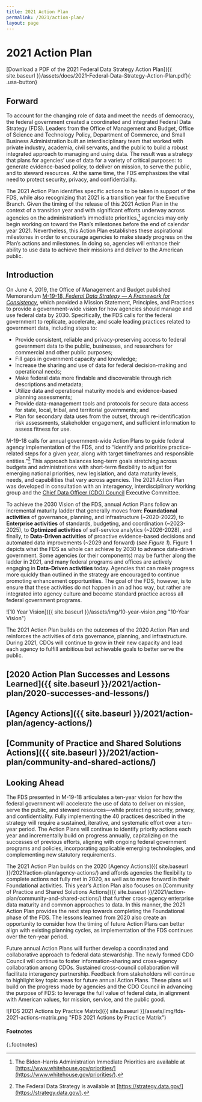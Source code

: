 ```yaml
---
title: 2021 Action Plan
permalink: /2021/action-plan/
layout: page
---
```


# 2021 Action Plan

[Download a PDF of the 2021 Federal Data Strategy Action Plan]({{ site.baseurl }}/assets/docs/2021-Federal-Data-Strategy-Action-Plan.pdf){: .usa-button}

  
## Forward

To account for the changing role of data and meet the needs of democracy, the federal government created a coordinated and integrated Federal Data Strategy (FDS). Leaders from the Office of Management and Budget, Office of Science and Technology Policy, Department of Commerce, and Small Business Administration built an interdisciplinary team that worked with private industry, academia, civil servants, and the public to build a robust integrated approach to managing and using data. The result was a strategy that plans for agencies’ use of data for a variety of critical purposes: to generate evidence-based policy, to deliver on mission, to serve the public, and to steward resources. At the same time, the FDS emphasizes the vital need to protect security, privacy, and confidentiality.

The 2021 Action Plan identifies specific actions to be taken in support of the FDS, while also recognizing that 2021 is a transition year for the Executive Branch. Given the timing of the release of this 2021 Action Plan in the context of a transition year and with significant efforts underway across agencies on the administration’s immediate priorities,[^1] agencies may only begin working on toward the Plan’s milestones before the end of calendar year 2021. Nevertheless, this Action Plan establishes these aspirational milestones in order to encourage agencies to make steady progress on the Plan’s actions and milestones. In doing so, agencies will enhance their ability to use data to achieve their missions and deliver to the American public.


## Introduction

On June 4, 2019, the Office of Management and Budget published Memorandum [M-19-18, *Federal Data Strategy — A Framework for Consistency*](https://www.whitehouse.gov/wp-content/uploads/2019/06/M-19-18.pdf), which provided a Mission Statement, Principles, and Practices to provide a government-wide vision for how agencies should manage and use federal data by 2030. Specifically, the FDS calls for the federal government to replicate, accelerate, and scale leading practices related to government data, including steps to:
*	Provide consistent, reliable and privacy-preserving access to federal government data to the public, businesses, and researchers for commercial and other public purposes;
*	Fill gaps in government capacity and knowledge;
*	Increase the sharing and use of data for federal decision-making and operational needs;
*	Make federal data more findable and discoverable through rich descriptions and metadata;
*	Utilize data and operational maturity models and evidence-based planning assessments;
*	Provide data-management tools and protocols for secure data access for state, local, tribal, and territorial governments; and
*	Plan for secondary data uses from the outset, through re-identification risk assessments, stakeholder engagement, and sufficient information to assess fitness for use.

M-19-18 calls for annual government-wide Action Plans to guide federal agency implementation of the FDS, and to “identify and prioritize practice-related steps for a given year, along with target timeframes and responsible entities.”[^2] This approach balances long-term goals stretching across budgets and administrations with short-term flexibility to adjust for emerging national priorities, new legislation, and data maturity levels, needs, and capabilities that vary across agencies. The 2021 Action Plan was developed in consultation with an interagency, interdisciplinary working group and the [Chief Data Officer (CDO) Council](https://www.cdo.gov/about-us/) Executive Committee. 

To achieve the 2030 Vision of the FDS, annual Action Plans follow an incremental maturity ladder that generally moves from: **Foundational activities** of governance, planning, and infrastructure (~2020-2022), to **Enterprise activities** of standards, budgeting, and coordination (~2023-2025), to **Optimized activities** of self-service analytics (~2026-2028), and finally, to **Data-Driven activities** of proactive evidence-based decisions and automated data improvements (~2029 and forward) (*see Figure 1*). Figure 1 depicts what the FDS as whole can achieve by 2030 to advance data-driven government. Some agencies (or their components) may be further along the ladder in 2021, and many federal programs and offices are actively engaging in **Data-Driven activities** today. Agencies that can make progress more quickly than outlined in the strategy are encouraged to continue promoting enhancement opportunities. The goal of the FDS, however, is to ensure that these activities do not happen in an ad hoc way, but rather are integrated into agency culture and become standard practice across all federal government programs. 

![10 Year Vision]({{ site.baseurl }}/assets/img/10-year-vision.png "10-Year Vision")

The 2021 Action Plan builds on the outcomes of the 2020 Action Plan and reinforces the activities of data governance, planning, and infrastructure. During 2021, CDOs will continue to grow in their new capacity and lead each agency to fulfill ambitious but achievable goals to better serve the public.


## [2020 Action Plan Successes and Lessons Learned]({{ site.baseurl }}/2021/action-plan/2020-successes-and-lessons/)


## [Agency Actions]({{ site.baseurl }}/2021/action-plan/agency-actions/)


## [Community of Practice and Shared Solutions Actions]({{ site.baseurl }}/2021/action-plan/community-and-shared-actions/)


## Looking Ahead

The FDS presented in M-19-18 articulates a ten-year vision for how the federal government will accelerate the use of data to deliver on mission, serve the public, and steward resources—while protecting security, privacy, and confidentiality. Fully implementing the 40 practices described in the strategy will require a sustained, iterative, and systematic effort over a ten-year period. The Action Plans will continue to identify priority actions each year and incrementally build on progress annually, capitalizing on the successes of previous efforts, aligning with ongoing federal government programs and policies, incorporating applicable emerging technologies, and complementing new statutory requirements. 

The 2021 Action Plan builds on the 2020 [Agency Actions]({{ site.baseurl }}/2021/action-plan/agency-actions/) and affords agencies the flexibility to complete actions not fully met in 2020, as well as to move forward in their Foundational activities. This year’s Action Plan also focuses on [Community of Practice and Shared Solutions Actions]({{ site.baseurl }}/2021/action-plan/community-and-shared-actions/) that further cross-agency enterprise data maturity and common approaches to data. In this manner, the 2021 Action Plan provides the next step towards completing the Foundational phase of the FDS. The lessons learned from 2020 also create an opportunity to consider how the timing of future Action Plans can better align with existing planning cycles, as implementation of the FDS continues over the ten-year period. 

Future annual Action Plans will further develop a coordinated and collaborative approach to federal data stewardship. The newly formed CDO Council will continue to foster information-sharing and cross-agency collaboration among CDOs. Sustained cross-council collaboration will facilitate interagency partnership. Feedback from stakeholders will continue to highlight key topic areas for future annual Action Plans. These plans will build on the progress made by agencies and the CDO Council in advancing the purpose of FDS: to leverage the full value of federal data, in alignment with American values, for mission, service, and the public good. 

![FDS 2021 Actions by Practice Matrix]({{ site.baseurl }}/assets/img/fds-2021-actions-matrix.png "FDS 2021 Actions by Practice Matrix")

#### Footnotes
{:.footnotes}
[^1]: The Biden-Harris Administration Immediate Priorities are available at [https://www.whitehouse.gov/priorities/](https://www.whitehouse.gov/priorities/).
[^2]: The Federal Data Strategy is available at [https://strategy.data.gov/](https://strategy.data.gov/).

